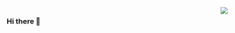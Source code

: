 <img align="right" src="https://github-readme-stats.vercel.app/api?username=ficowshen&show_icons=true&icon_color=CE1D2D&text_color=718096&bg_color=ffffff&hide_title=true" />

### Hi there 👋

<!--
**degawong/degawong** is a ✨ _special_ ✨ repository because its `README.md` (this file) appears on your GitHub profile.

Here are some ideas to get you started:

- 🔭 I’m currently working on deep learning
- 🌱 I’m currently learning machine learning
- 👯 I’m looking to collaborate on ...
- 🤔 I’m looking for help with ...
- 💬 Ask me about [email](degawong@hotmail.com)
- 📫 How to reach me: ...
- 😄 Pronouns: 
- ⚡ Fun fact: ...
-->